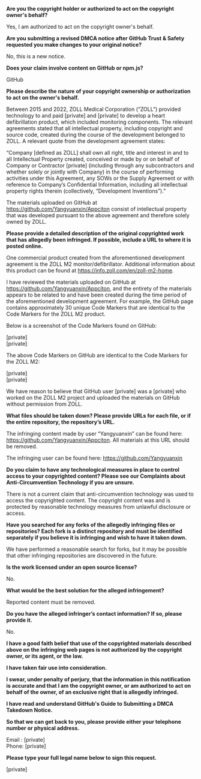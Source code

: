 **Are you the copyright holder or authorized to act on the copyright owner's behalf?**

Yes, I am authorized to act on the copyright owner's behalf.

**Are you submitting a revised DMCA notice after GitHub Trust & Safety requested you
make changes to your original notice?**

No, this is a new notice.

**Does your claim involve content on GitHub or npm.js?**
 
GitHub
 
**Please describe the nature of your copyright ownership or authorization to act on the
owner's behalf.**
 
Between 2015 and 2022, ZOLL Medical Corporation (“ZOLL”) provided technology to and paid
[private] and [private] to develop a heart defibrillation product, which included monitoring components. The
relevant agreements stated that all intellectual property, including copyright and source code,
created during the course of the development belonged to ZOLL. A relevant quote from the
development agreement states:

“Company [defined as ZOLL] shall own all right, title and interest in and to all
Intellectual Property created, conceived or made by or on behalf of Company or
Contractor [private] (including through any subcontractors and
whether solely or jointly with Company) in the course of performing activities
under this Agreement, any SOWs or the Supply Agreement or with reference to
Company’s Confidential Information, including all intellectual property rights
therein (collectively, “Development Inventions”).”

The materials uploaded on GitHub at https://github.com/Yangyuanxin/Appciton consist of
intellectual property that was developed pursuant to the above agreement and therefore solely
owned by ZOLL.
 
**Please provide a detailed description of the original copyrighted work that has allegedly
been infringed. If possible, include a URL to where it is posted online.**
 
One commercial product created from the aforementioned development agreement is the ZOLL
M2 monitor/defibrillator. Additional information about this product can be found at
https://info.zoll.com/en/zoll-m2-home.

I have reviewed the materials uploaded on GitHub at https://github.com/Yangyuanxin/Appciton,
and the entirety of the materials appears to be related to and have been created during the time
period of the aforementioned development agreement. For example, the GitHub page contains
approximately 30 unique Code Markers that are identical to the Code Markers for the ZOLL M2 product.

Below is a screenshot of the Code Markers found on GitHub:

[private]  
[private]

The above Code Markers on GitHub are identical to the Code Markers for the ZOLL M2:

[private]  
[private]

We have reason to believe that GitHub user [private] was a [private] who worked on
the ZOLL M2 project and uploaded the materials on GitHub without permission from ZOLL.
 
**What files should be taken down? Please provide URLs for each file, or if the entire
repository, the repository’s URL.**
 
The infringing content made by user “Yangyuanxin” can be found here:
https://github.com/Yangyuanxin/Appciton. All materials at this URL should be removed.

The infringing user can be found here: https://github.com/Yangyuanxin
 
**Do you claim to have any technological measures in place to control access to your
copyrighted content? Please see our Complaints about Anti-Circumvention Technology if
you are unsure.**
 
There is not a current claim that anti-circumvention technology was used to access the
copyrighted content. The copyright content was and is protected by reasonable technology
measures from unlawful disclosure or access.
 
**Have you searched for any forks of the allegedly infringing files or repositories? Each fork
is a distinct repository and must be identified separately if you believe it is infringing and
wish to have it taken down.**
 
We have performed a reasonable search for forks, but it may be possible that other infringing
repositories are discovered in the future.
 
**Is the work licensed under an open source license?**
 
No.
 
**What would be the best solution for the alleged infringement?**
 
Reported content must be removed.
 
**Do you have the alleged infringer’s contact information? If so, please provide it.**
 
No.
 
**I have a good faith belief that use of the copyrighted materials described above on the
infringing web pages is not authorized by the copyright owner, or its agent, or the law.**
 
**I have taken fair use into consideration.**
 
**I swear, under penalty of perjury, that the information in this notification is accurate and
that I am the copyright owner, or am authorized to act on behalf of the owner, of an
exclusive right that is allegedly infringed.**
 
**I have read and understand GitHub's Guide to Submitting a DMCA Takedown Notice.**
 
**So that we can get back to you, please provide either your telephone number or physical
address.**
 
Email : [private]  
Phone: [private]  
 
**Please type your full legal name below to sign this request.**
 
[private]  
